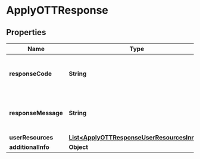 

# ApplyOTTResponse


## Properties

| Name | Type | Description | Notes |
| - | - | - | - |
|**responseCode** | **String** | Response code. https://dashboard.dana.id/api-docs/read/109#HTML-API-ApplyOTT-ResponseCodeandMessage |  |
|**responseMessage** | **String** | Response message. https://dashboard.dana.id/api-docs/read/109#HTML-API-ApplyOTT-ResponseCodeandMessage |  |
|**userResources** | [**List&lt;ApplyOTTResponseUserResourcesInner&gt;**](ApplyOTTResponseUserResourcesInner.md) | User resources |  |
|**additionalInfo** | **Object** | Additional information |  [optional] |




